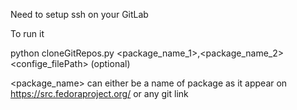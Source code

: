 Need to setup ssh on your GitLab

To run it

python cloneGitRepos.py  <package_name_1>,<package_name_2>  <confige_filePath> (optional)

<package_name> can either be a name of package as it appear on https://src.fedoraproject.org/ or any git link

